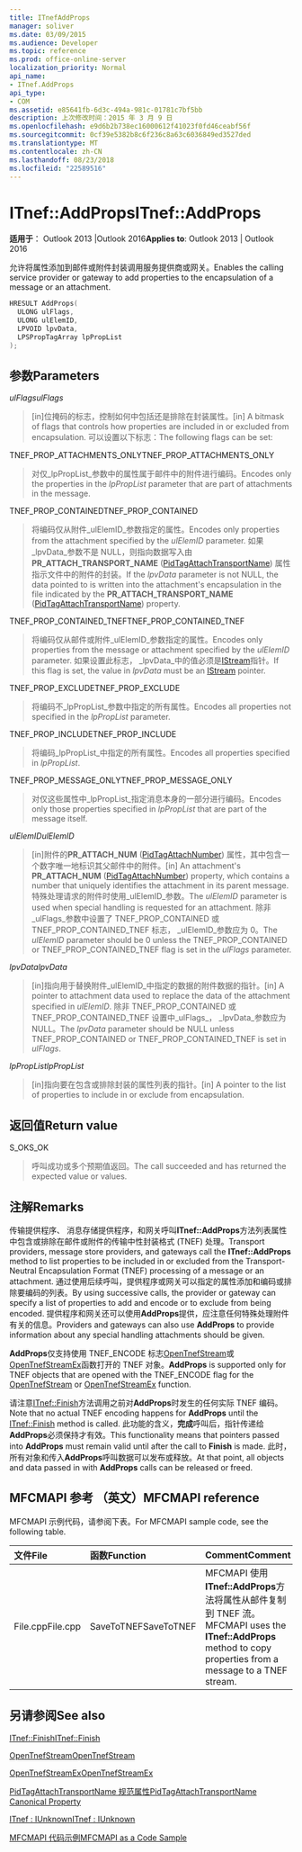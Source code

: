 ```yaml
---
title: ITnefAddProps
manager: soliver
ms.date: 03/09/2015
ms.audience: Developer
ms.topic: reference
ms.prod: office-online-server
localization_priority: Normal
api_name:
- ITnef.AddProps
api_type:
- COM
ms.assetid: e85641fb-6d3c-494a-981c-01781c7bf5bb
description: 上次修改时间：2015 年 3 月 9 日
ms.openlocfilehash: e9d6b2b738ec16000612f41023f0fd46ceabf56f
ms.sourcegitcommit: 0cf39e5382b8c6f236c8a63c6036849ed3527ded
ms.translationtype: MT
ms.contentlocale: zh-CN
ms.lasthandoff: 08/23/2018
ms.locfileid: "22589516"
---
```

# <a name="itnefaddprops"></a><span data-ttu-id="d28fd-103">ITnef::AddProps</span><span class="sxs-lookup"><span data-stu-id="d28fd-103">ITnef::AddProps</span></span>

  
  
<span data-ttu-id="d28fd-104">**适用于**： Outlook 2013 |Outlook 2016</span><span class="sxs-lookup"><span data-stu-id="d28fd-104">**Applies to**: Outlook 2013 | Outlook 2016</span></span> 
  
<span data-ttu-id="d28fd-105">允许将属性添加到邮件或附件封装调用服务提供商或网关。</span><span class="sxs-lookup"><span data-stu-id="d28fd-105">Enables the calling service provider or gateway to add properties to the encapsulation of a message or an attachment.</span></span> 
  
```cpp
HRESULT AddProps(
  ULONG ulFlags,
  ULONG ulElemID,
  LPVOID lpvData,
  LPSPropTagArray lpPropList
);
```

## <a name="parameters"></a><span data-ttu-id="d28fd-106">参数</span><span class="sxs-lookup"><span data-stu-id="d28fd-106">Parameters</span></span>

 <span data-ttu-id="d28fd-107">_ulFlags_</span><span class="sxs-lookup"><span data-stu-id="d28fd-107">_ulFlags_</span></span>
  
> <span data-ttu-id="d28fd-108">[in]位掩码的标志，控制如何中包括还是排除在封装属性。</span><span class="sxs-lookup"><span data-stu-id="d28fd-108">[in] A bitmask of flags that controls how properties are included in or excluded from encapsulation.</span></span> <span data-ttu-id="d28fd-109">可以设置以下标志：</span><span class="sxs-lookup"><span data-stu-id="d28fd-109">The following flags can be set:</span></span>
    
<span data-ttu-id="d28fd-110">TNEF_PROP_ATTACHMENTS_ONLY</span><span class="sxs-lookup"><span data-stu-id="d28fd-110">TNEF_PROP_ATTACHMENTS_ONLY</span></span> 
  
> <span data-ttu-id="d28fd-111">对仅_lpPropList_参数中的属性属于邮件中的附件进行编码。</span><span class="sxs-lookup"><span data-stu-id="d28fd-111">Encodes only the properties in the  _lpPropList_ parameter that are part of attachments in the message.</span></span> 
    
<span data-ttu-id="d28fd-112">TNEF_PROP_CONTAINED</span><span class="sxs-lookup"><span data-stu-id="d28fd-112">TNEF_PROP_CONTAINED</span></span> 
  
> <span data-ttu-id="d28fd-113">将编码仅从附件_ulElemID_参数指定的属性。</span><span class="sxs-lookup"><span data-stu-id="d28fd-113">Encodes only properties from the attachment specified by the  _ulElemID_ parameter.</span></span> <span data-ttu-id="d28fd-114">如果_lpvData_参数不是 NULL，则指向数据写入由**PR_ATTACH_TRANSPORT_NAME** ([PidTagAttachTransportName](pidtagattachtransportname-canonical-property.md)) 属性指示文件中的附件的封装。</span><span class="sxs-lookup"><span data-stu-id="d28fd-114">If the  _lpvData_ parameter is not NULL, the data pointed to is written into the attachment's encapsulation in the file indicated by the **PR_ATTACH_TRANSPORT_NAME** ([PidTagAttachTransportName](pidtagattachtransportname-canonical-property.md)) property.</span></span>
    
<span data-ttu-id="d28fd-115">TNEF_PROP_CONTAINED_TNEF</span><span class="sxs-lookup"><span data-stu-id="d28fd-115">TNEF_PROP_CONTAINED_TNEF</span></span> 
  
> <span data-ttu-id="d28fd-116">将编码仅从邮件或附件_ulElemID_参数指定的属性。</span><span class="sxs-lookup"><span data-stu-id="d28fd-116">Encodes only properties from the message or attachment specified by the  _ulElemID_ parameter.</span></span> <span data-ttu-id="d28fd-117">如果设置此标志， _lpvData_中的值必须是[IStream](https://docs.microsoft.com/en-us/windows/desktop/api/objidl/nn-objidl-istream)指针。</span><span class="sxs-lookup"><span data-stu-id="d28fd-117">If this flag is set, the value in  _lpvData_ must be an [IStream](https://docs.microsoft.com/en-us/windows/desktop/api/objidl/nn-objidl-istream) pointer.</span></span> 
    
<span data-ttu-id="d28fd-118">TNEF_PROP_EXCLUDE</span><span class="sxs-lookup"><span data-stu-id="d28fd-118">TNEF_PROP_EXCLUDE</span></span> 
  
> <span data-ttu-id="d28fd-119">将编码不_lpPropList_参数中指定的所有属性。</span><span class="sxs-lookup"><span data-stu-id="d28fd-119">Encodes all properties not specified in the  _lpPropList_ parameter.</span></span> 
    
<span data-ttu-id="d28fd-120">TNEF_PROP_INCLUDE</span><span class="sxs-lookup"><span data-stu-id="d28fd-120">TNEF_PROP_INCLUDE</span></span> 
  
> <span data-ttu-id="d28fd-121">将编码_lpPropList_中指定的所有属性。</span><span class="sxs-lookup"><span data-stu-id="d28fd-121">Encodes all properties specified in  _lpPropList_.</span></span> 
    
<span data-ttu-id="d28fd-122">TNEF_PROP_MESSAGE_ONLY</span><span class="sxs-lookup"><span data-stu-id="d28fd-122">TNEF_PROP_MESSAGE_ONLY</span></span> 
  
> <span data-ttu-id="d28fd-123">对仅这些属性中_lpPropList_指定消息本身的一部分进行编码。</span><span class="sxs-lookup"><span data-stu-id="d28fd-123">Encodes only those properties specified in  _lpPropList_ that are part of the message itself.</span></span> 
    
 <span data-ttu-id="d28fd-124">_ulElemID_</span><span class="sxs-lookup"><span data-stu-id="d28fd-124">_ulElemID_</span></span>
  
> <span data-ttu-id="d28fd-125">[in]附件的**PR_ATTACH_NUM** ([PidTagAttachNumber](pidtagattachnumber-canonical-property.md)) 属性，其中包含一个数字唯一地标识其父邮件中的附件。</span><span class="sxs-lookup"><span data-stu-id="d28fd-125">[in] An attachment's **PR_ATTACH_NUM** ([PidTagAttachNumber](pidtagattachnumber-canonical-property.md)) property, which contains a number that uniquely identifies the attachment in its parent message.</span></span> <span data-ttu-id="d28fd-126">特殊处理请求的附件时使用_ulElemID_参数。</span><span class="sxs-lookup"><span data-stu-id="d28fd-126">The  _ulElemID_ parameter is used when special handling is requested for an attachment.</span></span> <span data-ttu-id="d28fd-127">除非_ulFlags_参数中设置了 TNEF_PROP_CONTAINED 或 TNEF_PROP_CONTAINED_TNEF 标志， _ulElemID_参数应为 0。</span><span class="sxs-lookup"><span data-stu-id="d28fd-127">The  _ulElemID_ parameter should be 0 unless the TNEF_PROP_CONTAINED or TNEF_PROP_CONTAINED_TNEF flag is set in the  _ulFlags_ parameter.</span></span> 
    
 <span data-ttu-id="d28fd-128">_lpvData_</span><span class="sxs-lookup"><span data-stu-id="d28fd-128">_lpvData_</span></span>
  
> <span data-ttu-id="d28fd-129">[in]指向用于替换附件_ulElemID_中指定的数据的附件数据的指针。</span><span class="sxs-lookup"><span data-stu-id="d28fd-129">[in] A pointer to attachment data used to replace the data of the attachment specified in  _ulElemID_.</span></span> <span data-ttu-id="d28fd-130">除非 TNEF_PROP_CONTAINED 或 TNEF_PROP_CONTAINED_TNEF 设置中_ulFlags_， _lpvData_参数应为 NULL。</span><span class="sxs-lookup"><span data-stu-id="d28fd-130">The  _lpvData_ parameter should be NULL unless TNEF_PROP_CONTAINED or TNEF_PROP_CONTAINED_TNEF is set in  _ulFlags_.</span></span>
    
 <span data-ttu-id="d28fd-131">_lpPropList_</span><span class="sxs-lookup"><span data-stu-id="d28fd-131">_lpPropList_</span></span>
  
> <span data-ttu-id="d28fd-132">[in]指向要在包含或排除封装的属性列表的指针。</span><span class="sxs-lookup"><span data-stu-id="d28fd-132">[in] A pointer to the list of properties to include in or exclude from encapsulation.</span></span>
    
## <a name="return-value"></a><span data-ttu-id="d28fd-133">返回值</span><span class="sxs-lookup"><span data-stu-id="d28fd-133">Return value</span></span>

<span data-ttu-id="d28fd-134">S_OK</span><span class="sxs-lookup"><span data-stu-id="d28fd-134">S_OK</span></span> 
  
> <span data-ttu-id="d28fd-135">呼叫成功或多个预期值返回。</span><span class="sxs-lookup"><span data-stu-id="d28fd-135">The call succeeded and has returned the expected value or values.</span></span>
    
## <a name="remarks"></a><span data-ttu-id="d28fd-136">注解</span><span class="sxs-lookup"><span data-stu-id="d28fd-136">Remarks</span></span>

<span data-ttu-id="d28fd-137">传输提供程序、 消息存储提供程序，和网关呼叫**ITnef::AddProps**方法列表属性中包含或排除在邮件或附件的传输中性封装格式 (TNEF) 处理。</span><span class="sxs-lookup"><span data-stu-id="d28fd-137">Transport providers, message store providers, and gateways call the **ITnef::AddProps** method to list properties to be included in or excluded from the Transport-Neutral Encapsulation Format (TNEF) processing of a message or an attachment.</span></span> <span data-ttu-id="d28fd-138">通过使用后续呼叫，提供程序或网关可以指定的属性添加和编码或排除要编码的列表。</span><span class="sxs-lookup"><span data-stu-id="d28fd-138">By using successive calls, the provider or gateway can specify a list of properties to add and encode or to exclude from being encoded.</span></span> <span data-ttu-id="d28fd-139">提供程序和网关还可以使用**AddProps**提供，应注意任何特殊处理附件有关的信息。</span><span class="sxs-lookup"><span data-stu-id="d28fd-139">Providers and gateways can also use **AddProps** to provide information about any special handling attachments should be given.</span></span> 
  
 <span data-ttu-id="d28fd-140">**AddProps**仅支持使用 TNEF_ENCODE 标志[OpenTnefStream](opentnefstream.md)或[OpenTnefStreamEx](opentnefstreamex.md)函数打开的 TNEF 对象。</span><span class="sxs-lookup"><span data-stu-id="d28fd-140">**AddProps** is supported only for TNEF objects that are opened with the TNEF_ENCODE flag for the [OpenTnefStream](opentnefstream.md) or [OpenTnefStreamEx](opentnefstreamex.md) function.</span></span> 
  
<span data-ttu-id="d28fd-141">请注意[ITnef::Finish](itnef-finish.md)方法调用之前对**AddProps**时发生的任何实际 TNEF 编码。</span><span class="sxs-lookup"><span data-stu-id="d28fd-141">Note that no actual TNEF encoding happens for **AddProps** until the [ITnef::Finish](itnef-finish.md) method is called.</span></span> <span data-ttu-id="d28fd-142">此功能的含义，**完成**呼叫后，指针传递给**AddProps**必须保持才有效。</span><span class="sxs-lookup"><span data-stu-id="d28fd-142">This functionality means that pointers passed into **AddProps** must remain valid until after the call to **Finish** is made.</span></span> <span data-ttu-id="d28fd-143">此时，所有对象和传入**AddProps**呼叫数据可以发布或释放。</span><span class="sxs-lookup"><span data-stu-id="d28fd-143">At that point, all objects and data passed in with **AddProps** calls can be released or freed.</span></span> 
  
## <a name="mfcmapi-reference"></a><span data-ttu-id="d28fd-144">MFCMAPI 参考 （英文）</span><span class="sxs-lookup"><span data-stu-id="d28fd-144">MFCMAPI reference</span></span>

<span data-ttu-id="d28fd-145">MFCMAPI 示例代码，请参阅下表。</span><span class="sxs-lookup"><span data-stu-id="d28fd-145">For MFCMAPI sample code, see the following table.</span></span>
  
|<span data-ttu-id="d28fd-146">**文件**</span><span class="sxs-lookup"><span data-stu-id="d28fd-146">**File**</span></span>|<span data-ttu-id="d28fd-147">**函数**</span><span class="sxs-lookup"><span data-stu-id="d28fd-147">**Function**</span></span>|<span data-ttu-id="d28fd-148">**Comment**</span><span class="sxs-lookup"><span data-stu-id="d28fd-148">**Comment**</span></span>|
|:-----|:-----|:-----|
|<span data-ttu-id="d28fd-149">File.cpp</span><span class="sxs-lookup"><span data-stu-id="d28fd-149">File.cpp</span></span>  <br/> |<span data-ttu-id="d28fd-150">SaveToTNEF</span><span class="sxs-lookup"><span data-stu-id="d28fd-150">SaveToTNEF</span></span>  <br/> |<span data-ttu-id="d28fd-151">MFCMAPI 使用**ITnef::AddProps**方法将属性从邮件复制到 TNEF 流。</span><span class="sxs-lookup"><span data-stu-id="d28fd-151">MFCMAPI uses the **ITnef::AddProps** method to copy properties from a message to a TNEF stream.</span></span>  <br/> |
   
## <a name="see-also"></a><span data-ttu-id="d28fd-152">另请参阅</span><span class="sxs-lookup"><span data-stu-id="d28fd-152">See also</span></span>



[<span data-ttu-id="d28fd-153">ITnef::Finish</span><span class="sxs-lookup"><span data-stu-id="d28fd-153">ITnef::Finish</span></span>](itnef-finish.md)
  
[<span data-ttu-id="d28fd-154">OpenTnefStream</span><span class="sxs-lookup"><span data-stu-id="d28fd-154">OpenTnefStream</span></span>](opentnefstream.md)
  
[<span data-ttu-id="d28fd-155">OpenTnefStreamEx</span><span class="sxs-lookup"><span data-stu-id="d28fd-155">OpenTnefStreamEx</span></span>](opentnefstreamex.md)
  
[<span data-ttu-id="d28fd-156">PidTagAttachTransportName 规范属性</span><span class="sxs-lookup"><span data-stu-id="d28fd-156">PidTagAttachTransportName Canonical Property</span></span>](pidtagattachtransportname-canonical-property.md)
  
[<span data-ttu-id="d28fd-157">ITnef : IUnknown</span><span class="sxs-lookup"><span data-stu-id="d28fd-157">ITnef : IUnknown</span></span>](itnefiunknown.md)


[<span data-ttu-id="d28fd-158">MFCMAPI 代码示例</span><span class="sxs-lookup"><span data-stu-id="d28fd-158">MFCMAPI as a Code Sample</span></span>](mfcmapi-as-a-code-sample.md)

